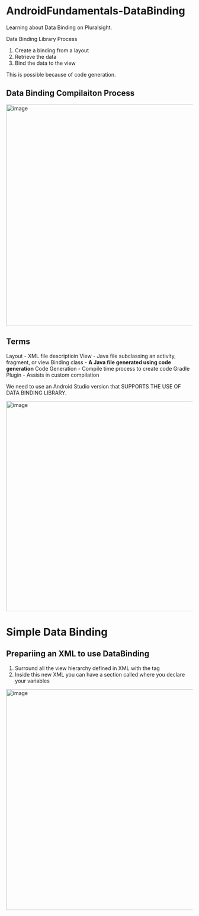 # AndroidFundamentals-DataBinding
Learning about Data Binding on Pluralsight.


Data Binding Library Process

1. Create a binding from a layout
2. Retrieve the data
3. Bind the data to the view


This is possible because of code generation.

## Data Binding Compilaiton Process

<img width="597" alt="image" src="https://user-images.githubusercontent.com/66931789/185506693-dfaa75e3-2a19-4b93-9ef8-c73c52a26aa7.png">


## Terms 
Layout - XML file descriptioin
View - Java file subclassing an activity, fragment, or view
Binding class - **A Java file generated using code generation**
Code Generation - Compile time process to create code
Gradle Plugin - Assists in custom compilation

We need to use an Android Studio version that SUPPORTS THE USE OF DATA BINDING LIBRARY. 

<img width="566" alt="image" src="https://user-images.githubusercontent.com/66931789/185507012-7e8deaf6-547d-4007-8508-d524471a193b.png">

# Simple Data Binding

## Prepariing an XML to use DataBinding
1. Surround all the view hierarchy defined in XML with the tag <layout>
2. Inside this new XML you can have a section called <data> where you declare your variables

  <img width="595" alt="image" src="https://user-images.githubusercontent.com/66931789/185508037-452db757-6986-471e-ac70-5ec6f6bdba0b.png">

  
  

